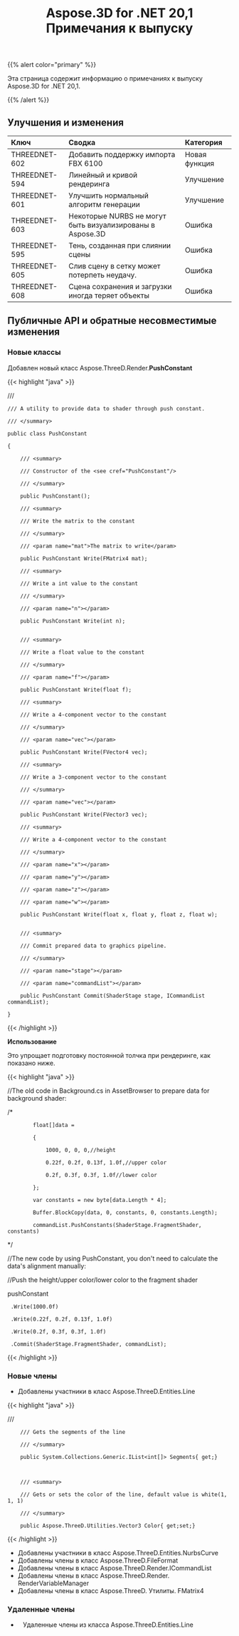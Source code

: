 ﻿---
title: Aspose.3D for .NET 20,1 Примечания к выпуску
type: docs
weight: 70
url: /ru/net/aspose-3d-for-net-20-1-release-notes/
---
{{% alert color="primary" %}} 

Эта страница содержит информацию о примечаниях к выпуску Aspose.3D for .NET 20,1.

{{% /alert %}} 
## **Улучшения и изменения**

|**Ключ**|**Сводка**|**Категория**|
|:- |:- |:- |
|THREEDNET-602|Добавить поддержку импорта FBX 6100|Новая функция|
|THREEDNET-594 |Линейный и кривой рендеринга|Улучшение|
|THREEDNET-601 |Улучшить нормальный алгоритм генерации|Улучшение|
|THREEDNET-603 |Некоторые NURBS не могут быть визуализированы в Aspose.3D|Ошибка|
|THREEDNET-595 |Тень, созданная при слиянии сцены|Ошибка|
|THREEDNET-605|Слив сцену в сетку может потерпеть неудачу.|Ошибка|
|THREEDNET-608 |Сцена сохранения и загрузки иногда теряет объекты|Ошибка|
## **Публичные API и обратные несовместимые изменения**
### **Новые классы**
Добавлен новый класс Aspose.ThreeD.Render.**PushConstant**

{{< highlight "java" >}}

 /// <summary>

    /// A utility to provide data to shader through push constant.

    /// </summary>

    public class PushConstant

    {

        /// <summary>

        /// Constructor of the <see cref="PushConstant"/>

        /// </summary>

        public PushConstant();

        /// <summary>

        /// Write the matrix to the constant

        /// </summary>

        /// <param name="mat">The matrix to write</param>

        public PushConstant Write(FMatrix4 mat);

        /// <summary>

        /// Write a int value to the constant

        /// </summary>

        /// <param name="n"></param>

        public PushConstant Write(int n);


        /// <summary>

        /// Write a float value to the constant

        /// </summary>

        /// <param name="f"></param>

        public PushConstant Write(float f);

        /// <summary>

        /// Write a 4-component vector to the constant

        /// </summary>

        /// <param name="vec"></param>

        public PushConstant Write(FVector4 vec);

        /// <summary>

        /// Write a 3-component vector to the constant

        /// </summary>

        /// <param name="vec"></param>

        public PushConstant Write(FVector3 vec);

        /// <summary>

        /// Write a 4-component vector to the constant

        /// </summary>

        /// <param name="x"></param>

        /// <param name="y"></param>

        /// <param name="z"></param>

        /// <param name="w"></param>

        public PushConstant Write(float x, float y, float z, float w);


        /// <summary>

        /// Commit prepared data to graphics pipeline.

        /// </summary>

        /// <param name="stage"></param>

        /// <param name="commandList"></param>

        public PushConstant Commit(ShaderStage stage, ICommandList commandList);

    }

{{< /highlight >}}

**Использование**

Это упрощает подготовку постоянной толчка при рендеринге, как показано ниже.

{{< highlight "java" >}}

 //The old code in Background.cs in AssetBrowser to prepare data for background shader:

  /*

            float[]data =

            {

                1000, 0, 0, 0,//height

                0.22f, 0.2f, 0.13f, 1.0f,//upper color

                0.2f, 0.3f, 0.3f, 1.0f//lower color

            };

            var constants = new byte[data.Length * 4];

            Buffer.BlockCopy(data, 0, constants, 0, constants.Length);

            commandList.PushConstants(ShaderStage.FragmentShader, constants)

  */

//The new code by using PushConstant, you don't need to calculate the data's alignment manually:





//Push the height/upper color/lower color to the fragment shader

pushConstant

     .Write(1000.0f)

     .Write(0.22f, 0.2f, 0.13f, 1.0f)

     .Write(0.2f, 0.3f, 0.3f, 1.0f)

     .Commit(ShaderStage.FragmentShader, commandList);

{{< /highlight >}}


### **Новые члены**
- Добавлены участники в класс Aspose.ThreeD.Entities.Line

{{< highlight "java" >}}

 /// <summary>

        /// Gets the segments of the line

        /// </summary>

        public System.Collections.Generic.IList<int[]> Segments{ get;}



        /// <summary>

        /// Gets or sets the color of the line, default value is white(1, 1, 1)

        /// </summary>

        public Aspose.ThreeD.Utilities.Vector3 Color{ get;set;}

{{< /highlight >}}

- Добавлены участники в класс Aspose.ThreeD.Entities.NurbsCurve
- Добавлены члены в класс Aspose.ThreeD.FileFormat
- Добавлены члены в класс Aspose.ThreeD.Render.ICommandList
- Добавлены члены в класс Aspose.ThreeD.Render. RenderVariableManager
- Добавлены члены в класс Aspose.ThreeD. Утилиты. FMatrix4
### **Удаленные члены**
- ` ` Удаленные члены из класса Aspose.ThreeD.Entities.Line
